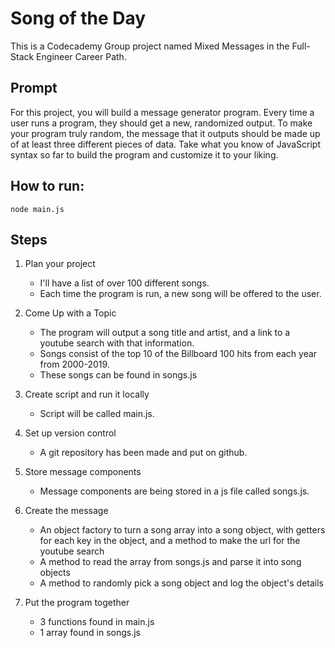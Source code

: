 # Song of the Day

This is a Codecademy Group project named Mixed Messages in the Full-Stack Engineer Career Path.

## Prompt

For this project, you will build a message generator program. Every time a user runs a program, they should get a new, randomized output. To make your program truly random, the message that it outputs should be made up of at least three different pieces of data. Take what you know of JavaScript syntax so far to build the program and customize it to your liking.

## How to run:
`node main.js`

## Steps

1. Plan your project
    + I'll have a list of over 100 different songs.
    + Each time the program is run, a new song will be offered to the user.

2. Come Up with a Topic
    + The program will output a song title and artist, and a link to a youtube search with that information.
    + Songs consist of the top 10 of the Billboard 100 hits from each year from 2000-2019.
    + These songs can be found in songs.js

3. Create script and run it locally
    + Script will be called main.js.

4. Set up version control
    + A git repository has been made and put on github.

5. Store message components
    + Message components are being stored in a js file called songs.js.

6. Create the message
    + An object factory to turn a song array into a song object, with getters for each key in the object, and a method to make the url for the youtube search
    + A method to read the array from songs.js and parse it into song objects
    + A method to randomly pick a song object and log the object's details

7. Put the program together
    + 3 functions found in main.js
    + 1 array found in songs.js

